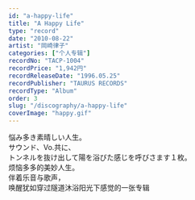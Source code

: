 ```yaml
---
id: "a-happy-life"
title: "A Happy Life"
type: "record"
date: "2010-08-22"
artist: "岡崎律子"
categories: ["个人专辑"]
recordNo: "TACP-1004"
recordPrice: "1,942円"
recordReleaseDate: "1996.05.25"
recordPublisher: "TAURUS RECORDS"
recordType: "Album"
order: 3
slug: "/discography/a-happy-life"
coverImage: "happy.gif"
---
```


悩み多き素晴しい人生。  
サウンド、Vo.共に、  
トンネルを抜け出して陽を浴びた感じを呼びさます１枚。  
烦恼多多的美妙人生。  
伴着乐音与歌声，  
唤醒犹如穿过隧道沐浴阳光下感觉的一张专辑
